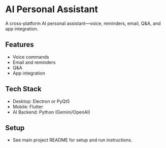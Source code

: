 # AI Personal Assistant

A cross-platform AI personal assistant—voice, reminders, email, Q&A, and app integration.

## Features

- Voice commands
- Email and reminders
- Q&A
- App integration

## Tech Stack

- Desktop: Electron or PyQt5
- Mobile: Flutter
- AI Backend: Python (Gemini/OpenAI)

## Setup

- See main project README for setup and run instructions.
